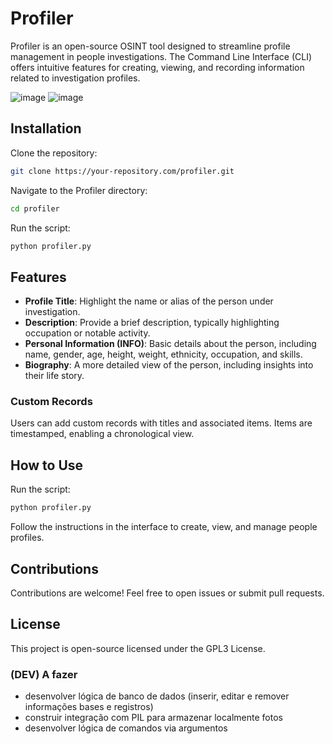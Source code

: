 # Profiler
Profiler is an open-source OSINT tool designed to streamline profile management in people investigations. The Command Line Interface (CLI) offers intuitive features for creating, viewing, and recording information related to investigation profiles.

![image](https://github.com/IK-R-S/Profiler/assets/73291742/c72ea085-a942-4048-8b05-098408ce977b)
![image](https://github.com/IK-R-S/Profiler/assets/73291742/68077a9d-1996-475f-9eb0-93e3c1f1425d)


## Installation

Clone the repository:

```bash
git clone https://your-repository.com/profiler.git
```

Navigate to the Profiler directory:

```bash
cd profiler
```

Run the script:

```bash
python profiler.py
```

## Features

- **Profile Title**: Highlight the name or alias of the person under investigation.
- **Description**: Provide a brief description, typically highlighting occupation or notable activity.
- **Personal Information (INFO)**: Basic details about the person, including name, gender, age, height, weight, ethnicity, occupation, and skills.
- **Biography**: A more detailed view of the person, including insights into their life story.

### Custom Records

Users can add custom records with titles and associated items. Items are timestamped, enabling a chronological view.

## How to Use

Run the script:

```bash
python profiler.py
```

Follow the instructions in the interface to create, view, and manage people profiles.


## Contributions

Contributions are welcome! Feel free to open issues or submit pull requests.

## License

This project is open-source licensed under the GPL3 License.

### (DEV) A fazer
- desenvolver lógica de banco de dados (inserir, editar e remover informações bases e registros)
- construir integração com PIL para armazenar localmente fotos
- desenvolver lógica de comandos via argumentos
